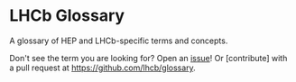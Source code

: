# LHCb Glossary

A glossary of HEP and LHCb-specific terms and concepts.

Don't see the term you are looking for? Open an [issue]!
Or [contribute] with a pull request at <https://github.com/lhcb/glossary>.

[issue]: https://github.com/lhcb/glossary/issues
[contribue]: https://github.com/lhcb/glossary/blob/master/CONTRIBUTING.md

